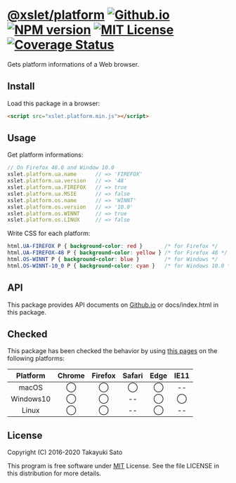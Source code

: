 # [@xslet/platform][repo-url] [![Github.io][io-image]][io-url] [![NPM version][npm-image]][npm-url] [![MIT License][mit-image]][mit-url] [![Coverage Status][coverage-image]][coverage-url]

Gets platform informations of a Web browser.

## Install

Load this package in a browser:

```html
<script src="xslet.platform.min.js"></script>
```

## Usage

Get platform informations:

```js
// On Firefox 48.0 and Window 10.0
xslet.platform.ua.name      // => 'FIREFOX'
xslet.platform.ua.version   // => '48'
xslet.platform.ua.FIREFOX   // => true
xslet.platform.ua.MSIE      // => false
xslet.platform.os.name      // => 'WINNT'
xslet.platform.os.version   // => '10.0'
xslet.platform.os.WINNT     // => true
xslet.platform.os.LINUX     // => false
```

Write CSS for each platform:

```css
html.UA-FIREFOX P { background-color: red }       /* for Firefox */
html.UA-FIREFOX-48 P { background-color: yellow } /* for Firefox 48 */
html.OS-WINNT P { background-color: blue }        /* for Windows */
html.OS-WINNT-10_0 P { background-color: cyan }   /* for Windows 10.0 */
```

## API

This package provides API documents on [Github.io](https://xslet.github.io/platform/index.html) or docs/index.html in this package.

## Checked

This package has been checked the behavior by using [this pages](https://xslet.github.io/platform/test.html) on the following platforms: 

| Platform  | Chrome | Firefox | Safari |  Edge  | IE11   |
|:---------:|:------:|:-------:|:------:|:------:|:------:| 
| macOS     |&#x25ef;|&#x25ef; |&#x25ef;|&#x25ef;|   --   |
| Windows10 |&#x25ef;|&#x25ef; |   --   |&#x25ef;|&#x25ef;|
| Linux     |&#x25ef;|&#x25ef; |   --   |&#x25ef;|   --   |

## License

Copyright (C) 2016-2020 Takayuki Sato

This program is free software under [MIT][mit-url] License.
See the file LICENSE in this distribution for more details.

[repo-url]: https://github.com/xslet/platform
[io-image]: http://img.shields.io/badge/HP-github.io-ff8888.svg
[io-url]: https://xslet.github.io/platform/
[npm-image]: http://img.shields.io/badge/npm-v0.3.1-blue.svg
[npm-url]: https://www.npmjs.org/package/@xslet/platform/
[mit-image]: http://img.shields.io/badge/license-MIT-green.svg
[mit-url]: https://opensource.org/licenses/MIT
[coverage-image]: https://coveralls.io/repos/github/xslet/platform/badge.svg?branch=master
[coverage-url]: https://coveralls.io/github/xslet/platform?branch=master

